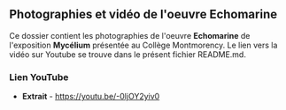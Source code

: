 ## Photographies et vidéo de l'oeuvre Echomarine ##

Ce dossier contient les photographies de l'oeuvre **Echomarine** de l'exposition **Mycélium** présentée au Collège Montmorency. Le lien vers la vidéo sur Youtube se trouve dans le présent fichier README.md.


### Lien YouTube ###

* **Extrait** - https://youtu.be/-0ljOY2yiv0
